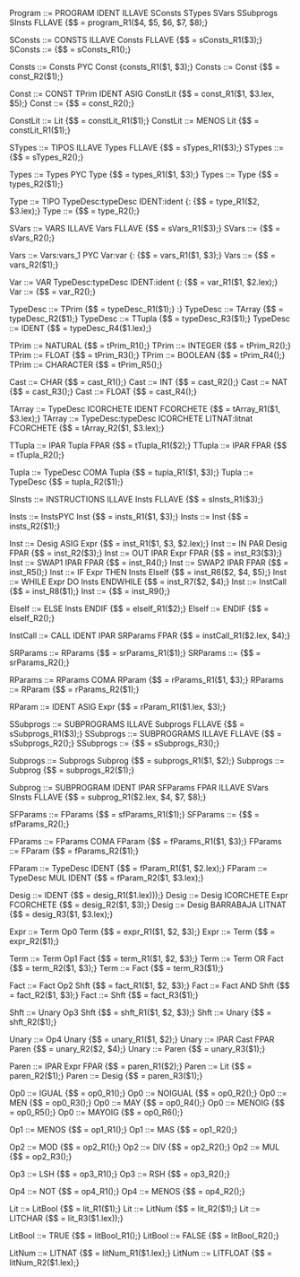 Program ::= PROGRAM IDENT ILLAVE SConsts STypes SVars SSubprogs SInsts FLLAVE
    {$$ = program_R1($4, $5, $6, $7, $8);}


SConsts ::= CONSTS ILLAVE Consts FLLAVE
    {$$ = sConsts_R1($3);}
SConsts ::=
    {$$ = sConsts_R1();}

Consts ::= Consts PYC Const
    {consts_R1($1, $3);}
Consts ::= Const
    {$$ = const_R2($1);}


Const ::= CONST TPrim IDENT ASIG ConstLit
    {$$ = const_R1($1, $3.lex, $5);}
Const ::= 
    {$$ = const_R2();}

ConstLit ::= Lit
    {$$ = constLit_R1($1);}
ConstLit ::= MENOS Lit
    {$$ = constLit_R1($1);}

STypes ::= TIPOS ILLAVE Types FLLAVE
    {$$ = sTypes_R1($3);}
STypes ::= 
    {$$ = sTypes_R2();}

Types ::= Types PYC Type
    {$$ = types_R1($1, $3);}
Types ::= Type
    {$$ = types_R2($1);}

Type ::= TIPO TypeDesc:typeDesc IDENT:ident {:
    {$$ = type_R1($2, $3.lex);}
Type ::=
    {$$ = type_R2();}

SVars ::= VARS ILLAVE Vars FLLAVE
    {$$ = sVars_R1($3);}
SVars ::=
    {$$ = sVars_R2();}

Vars ::= Vars:vars_1 PYC Var:var {:
    {$$ = vars_R1($1, $3);}
Vars ::=
    {$$ = vars_R2($1);}

Var ::= VAR TypeDesc:typeDesc IDENT:ident {:
    {$$ = var_R1($1, $2.lex);}
Var ::=
    {$$ = var_R2();}

TypeDesc ::= TPrim
    {$$ = typeDesc_R1($1);}
:}
TypeDesc ::= TArray
    {$$ = typeDesc_R2($1);}
TypeDesc ::= TTupla
    {$$ = typeDesc_R3($1);}
TypeDesc ::= IDENT
    {$$ = typeDesc_R4($1.lex);}

TPrim ::= NATURAL
    {$$ = tPrim_R1();}
TPrim ::= INTEGER
    {$$ = tPrim_R2();}
TPrim ::= FLOAT
    {$$ = tPrim_R3();}
TPrim ::= BOOLEAN
    {$$ = tPrim_R4();}
TPrim ::= CHARACTER
    {$$ = tPrim_R5();}

Cast ::= CHAR
    {$$ = cast_R1();}
Cast ::= INT
    {$$ = cast_R2();}
Cast ::= NAT
    {$$ = cast_R3();}
Cast ::= FLOAT
    {$$ = cast_R4();}

TArray ::= TypeDesc ICORCHETE IDENT FCORCHETE
    {$$ = tArray_R1($1, $3.lex);}
TArray ::= TypeDesc:typeDesc ICORCHETE LITNAT:litnat FCORCHETE
    {$$ = tArray_R2($1, $3.lex);}

TTupla ::= IPAR Tupla FPAR
    {$$ = tTupla_R1($2);}
TTupla ::= IPAR FPAR
    {$$ = tTupla_R2();}

Tupla ::= TypeDesc COMA Tupla
    {$$ = tupla_R1($1, $3);}
Tupla ::= TypeDesc
    {$$ = tupla_R2($1);}

SInsts ::= INSTRUCTIONS ILLAVE Insts FLLAVE
    {$$ = sInsts_R1($3);}

Insts ::= InstsPYC Inst
    {$$ = insts_R1($1, $3);}
Insts ::= Inst
    {$$ = insts_R2($1);}

Inst ::= Desig ASIG Expr
    {$$ = inst_R1($1, $3, $2.lex);}
Inst ::= IN PAR Desig FPAR
    {$$ = inst_R2($3);}
Inst ::= OUT IPAR Expr FPAR
    {$$ = inst_R3($3);}
Inst ::= SWAP1 IPAR FPAR
    {$$ = inst_R4();}
Inst ::= SWAP2 IPAR FPAR
    {$$ = inst_R5();}
Inst ::= IF Expr THEN Insts ElseIf
    {$$ = inst_R6($2, $4, $5);}
Inst ::= WHILE Expr DO Insts ENDWHILE
    {$$ = inst_R7($2, $4);}
Inst ::= InstCall
    {$$ = inst_R8($1);}
Inst ::=
    {$$ = inst_R9();}

ElseIf ::= ELSE Insts ENDIF
    {$$ = elseIf_R1($2);}
ElseIf ::= ENDIF
    {$$ = elseIf_R2();}

InstCall ::= CALL IDENT IPAR SRParams FPAR
    {$$ = instCall_R1($2.lex, $4);}

SRParams ::= RParams
    {$$ = srParams_R1($1);}
SRParams ::=
    {$$ = srParams_R2();}

RParams ::= RParams COMA RParam
    {$$ = rParams_R1($1, $3);}
RParams ::= RParam
    {$$ = rParams_R2($1);}

RParam ::= IDENT ASIG Expr
    {$$ = rParam_R1($1.lex, $3);}

SSubprogs ::= SUBPROGRAMS ILLAVE Subprogs FLLAVE
    {$$ = sSubprogs_R1($3);}
SSubprogs ::= SUBPROGRAMS ILLAVE FLLAVE
    {$$ = sSubprogs_R2();}
SSubprogs ::=
    {$$ = sSubprogs_R3();}

Subprogs ::= Subprogs Subprog
    {$$ = subprogs_R1($1, $2);}
Subprogs ::= Subprog
    {$$ = subprogs_R2($1);}

Subprog ::= SUBPROGRAM IDENT IPAR SFParams FPAR ILLAVE SVars SInsts FLLAVE
    {$$ = subprog_R1($2.lex, $4, $7, $8);}

SFParams ::= FParams {$$ = sfParams_R1($1);}
SFParams ::= {$$ = sfParams_R2();}

FParams ::= FParams COMA FParam {$$ = fParams_R1($1, $3);}
FParams ::= FParam {$$ = fParams_R2($1);}

FParam ::= TypeDesc IDENT {$$ = fParam_R1($1, $2.lex);}
FParam ::= TypeDesc MUL IDENT {$$ = fParam_R2($1, $3.lex);}

Desig ::= IDENT {$$ = desig_R1($1.lex)));}
Desig ::= Desig ICORCHETE Expr FCORCHETE {$$ = desig_R2($1, $3);}
Desig ::= Desig BARRABAJA LITNAT {$$ = desig_R3($1, $3.lex);}

Expr ::= Term Op0 Term {$$ = expr_R1($1, $2, $3);}
Expr ::= Term {$$ = expr_R2($1);}

Term ::= Term Op1 Fact {$$ = term_R1($1, $2, $3);}
Term ::= Term OR Fact {$$ = term_R2($1, $3);}
Term ::= Fact {$$ = term_R3($1);}

Fact ::= Fact Op2 Shft {$$ = fact_R1($1, $2, $3);}
Fact ::= Fact AND Shft {$$ = fact_R2($1, $3);}
Fact ::= Shft {$$ = fact_R3($1);}

Shft ::= Unary Op3 Shft {$$ = shft_R1($1, $2, $3);}
Shft ::= Unary {$$ = shft_R2($1);}

Unary ::= Op4 Unary {$$ = unary_R1($1, $2);}
Unary ::= IPAR Cast FPAR Paren {$$ = unary_R2($2, $4);}
Unary ::= Paren {$$ = unary_R3($1);}

Paren ::= IPAR Expr FPAR {$$ = paren_R1($2);}
Paren ::= Lit {$$ = paren_R2($1);}
Paren ::= Desig {$$ = paren_R3($1);}


Op0 ::= IGUAL {$$ = op0_R1();}
Op0 ::= NOIGUAL {$$ = op0_R2();}
Op0 ::= MEN {$$ = op0_R3();}
Op0 ::= MAY {$$ = op0_R4();}
Op0 ::= MENOIG {$$ = op0_R5();}
Op0 ::= MAYOIG {$$ = op0_R6();}

Op1 ::= MENOS {$$ = op1_R1();}
Op1 ::= MAS {$$ = op1_R2();}

Op2 ::= MOD {$$ = op2_R1();}
Op2 ::= DIV {$$ = op2_R2();}
Op2 ::= MUL {$$ = op2_R3();}

Op3 ::= LSH {$$ = op3_R1();}
Op3 ::= RSH {$$ = op3_R2();}

Op4 ::= NOT {$$ = op4_R1();}
Op4 ::= MENOS {$$ = op4_R2();}


Lit ::= LitBool {$$ = lit_R1($1);}
Lit ::= LitNum {$$ = lit_R2($1);}
Lit ::= LITCHAR {$$ = lit_R3($1.lex));}

LitBool ::= TRUE {$$ = litBool_R1();}
LitBool ::= FALSE {$$ = litBool_R2();}

LitNum ::= LITNAT {$$ = litNum_R1($1.lex);}
LitNum ::= LITFLOAT {$$ = litNum_R2($1.lex);}
